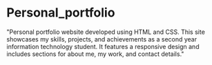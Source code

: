 # Personal_portfolio
"Personal portfolio website developed using HTML and CSS. This site showcases my skills, projects, and achievements as a second year information technology  student. It features a responsive design and includes sections for about me, my work, and contact details."
